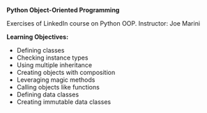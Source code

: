 **Python Object-Oriented Programming**

Exercises of LinkedIn course on Python OOP.
Instructor: Joe Marini

**Learning Objectives:**
* Defining classes
* Checking instance types
* Using multiple inheritance
* Creating objects with composition
* Leveraging magic methods
* Calling objects like functions
* Defining data classes
* Creating immutable data classes